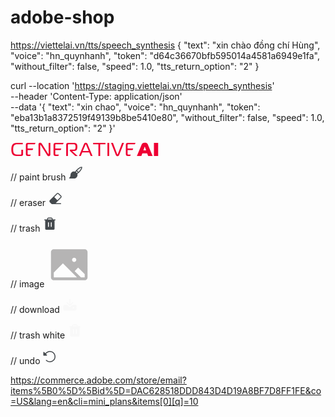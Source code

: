 # adobe-shop

https://viettelai.vn/tts/speech_synthesis
{
    "text": "xin chào đồng chí Hùng",
    "voice": "hn_quynhanh",
    "token": "d64c36670bfb595014a4581a6949e1fa",
    "without_filter": false,
    "speed": 1.0,
    "tts_return_option": "2"
}


curl --location 'https://staging.viettelai.vn/tts/speech_synthesis' \
--header 'Content-Type: application/json' \
--data '{
    "text": "xin chao",
    "voice": "hn_quynhanh",
    "token": "eba13b1a8372519f49139b8be5410e80",
    "without_filter": false,
    "speed": 1.0,
    "tts_return_option": "2"
}'


<svg width="238" height="23" viewBox="0 0 238 23" fill="none" xmlns="http://www.w3.org/2000/svg">
<path fill-rule="evenodd" clip-rule="evenodd" d="M20.1 19.27V12.04H17.31V18.31C17.31 18.83 17.21 19.2 17.01 19.42C16.81 19.62 16.45 19.72 15.93 19.72H10.62C8.25998 19.72 6.60998 19.08 5.66998 17.8C4.72998 16.52 4.25998 14.42 4.25998 11.5C4.25998 8.56001 4.74998 6.46001 5.72998 5.20001C6.70998 3.92001 8.47998 3.28001 11.04 3.28001H19.62V1.00001H10.11C8.36998 1.00001 6.89998 1.27001 5.69998 1.81001C4.51998 2.33001 3.61998 3.09001 2.99998 4.09001C2.39998 5.09001 1.96998 6.18001 1.70998 7.36001C1.46998 8.54001 1.34998 9.92001 1.34998 11.5C1.34998 13.08 1.46998 14.46 1.70998 15.64C1.94998 16.82 2.36998 17.91 2.96998 18.91C3.56998 19.91 4.42998 20.68 5.54998 21.22C6.68998 21.74 8.07998 22 9.71998 22H17.34C19.18 22 20.1 21.09 20.1 19.27ZM24.5953 19.03C24.5953 21.01 25.5753 22 27.5353 22H40.6453V20.983L40.5 22H31.5L32.4229 19.72H28.7653C28.2053 19.72 27.8353 19.62 27.6553 19.42C27.4753 19.2 27.3853 18.82 27.3853 18.28V12.4H35.3857L36.3086 10.12H27.3853V4.69001C27.3853 4.15001 27.4753 3.78001 27.6553 3.58001C27.8353 3.38001 28.2053 3.28001 28.7653 3.28001H39.0771L40 1.00001H27.5353C26.5753 1.00001 25.8453 1.23001 25.3453 1.69001C24.8453 2.13001 24.5953 2.89001 24.5953 3.97001V19.03ZM63.7683 19.6V1.00001H61.0383V18.25C61.0383 18.59 60.9183 18.76 60.6783 18.76C60.5183 18.76 60.3283 18.59 60.1083 18.25L50.1183 2.29001C49.4783 1.27001 48.5783 0.76001 47.4183 0.76001C46.7183 0.76001 46.1083 0.96001 45.5883 1.36001C45.0883 1.74001 44.8383 2.37001 44.8383 3.25001V22H47.5683V4.84001C47.5683 4.44001 47.7083 4.24001 47.9883 4.24001C48.1883 4.24001 48.3883 4.41001 48.5883 4.75001L58.4883 20.59C58.8683 21.21 59.2683 21.64 59.6883 21.88C60.1283 22.12 60.6483 22.24 61.2483 22.24C62.0283 22.24 62.6383 22.02 63.0783 21.58C63.5383 21.12 63.7683 20.46 63.7683 19.6ZM68.8605 19.03C68.8605 21.01 69.8405 22 71.8005 22H84.9105L76.5 22L77.4229 19.72H73.0305C72.4705 19.72 72.1005 19.62 71.9205 19.42C71.7405 19.2 71.6505 18.82 71.6505 18.28V12.4H80.3857L81.3086 10.12H71.6505V4.69001C71.6505 4.15001 71.7405 3.78001 71.9205 3.58001C72.1005 3.38001 72.4705 3.28001 73.0305 3.28001H84.0771L84.7905 1.51754V1.00001H71.8005C70.8405 1.00001 70.1105 1.23001 69.6105 1.69001C69.1105 2.13001 68.8605 2.89001 68.8605 3.97001V19.03ZM89.1035 4.18001V22H91.8935V4.72001C91.8935 4.18001 92.0135 3.81001 92.2535 3.61001C92.4935 3.39001 92.8735 3.28001 93.3935 3.28001H100.863C102.183 3.28001 103.053 3.60001 103.473 4.24001C103.893 4.88001 104.103 5.92001 104.103 7.36001C104.103 8.86001 103.923 9.97001 103.563 10.69C103.223 11.41 102.473 11.77 101.313 11.77H96.1835C95.3435 11.77 94.9235 12.12 94.9235 12.82V13.3C94.9235 13.7 95.1835 14.14 95.7035 14.62L103.743 22H107.463L98.8535 14.2V14.05H102.243C103.963 14.05 105.183 13.48 105.903 12.34C106.643 11.18 107.013 9.52001 107.013 7.36001C107.013 5.28001 106.623 3.70001 105.843 2.62001C105.063 1.54001 103.753 1.00001 101.913 1.00001H92.1935C90.1335 1.00001 89.1035 2.06001 89.1035 4.18001ZM117.537 3.07001L109.557 22H112.497L114.837 16.3H125.967L128.337 22H131.277L123.327 3.07001C123.007 2.29001 122.617 1.71001 122.157 1.33001C121.717 0.95001 121.137 0.76001 120.417 0.76001C119.677 0.76001 119.097 0.95001 118.677 1.33001C118.257 1.69001 117.877 2.27001 117.537 3.07001ZM115.677 14.02L119.697 4.39001C119.717 4.35001 119.747 4.28001 119.787 4.18001C119.827 4.08001 119.857 4.00001 119.877 3.94001C119.897 3.88001 119.927 3.81001 119.967 3.73001C120.027 3.65001 120.077 3.59001 120.117 3.55001C120.157 3.49001 120.197 3.45001 120.237 3.43001C120.297 3.39001 120.357 3.37001 120.417 3.37001C120.617 3.37001 120.867 3.71001 121.167 4.39001L125.127 14.02H115.677ZM140.67 22H143.46V3.28001H151.95V1.00001H132.18V3.28001H140.67V22ZM155.106 22H157.896V1.00001H155.106V22ZM170.726 19.06L163.916 1.00001H160.856L168.596 20.41C169.056 21.63 169.926 22.24 171.206 22.24C172.446 22.24 173.316 21.63 173.816 20.41L181.586 1.00001H178.526L171.686 19.06C171.546 19.36 171.386 19.51 171.206 19.51C170.986 19.51 170.826 19.36 170.726 19.06ZM184.547 19.03C184.547 21.01 185.527 22 187.487 22H200.597V21.7607L200.5 22H191.5L192.423 19.72H188.717C188.157 19.72 187.787 19.62 187.607 19.42C187.427 19.2 187.337 18.82 187.337 18.28V12.4H195.386L196.309 10.12H187.337V4.69001C187.337 4.15001 187.427 3.78001 187.607 3.58001C187.787 3.38001 188.157 3.28001 188.717 3.28001H199.077L200 1.00001H187.487C186.527 1.00001 185.797 1.23001 185.297 1.69001C184.797 2.13001 184.547 2.89001 184.547 3.97001V19.03ZM210.01 3.31001L202.24 22H209.38L211.03 17.68H218.59L220.24 22H227.38L219.61 3.31001C219.17 2.25001 218.56 1.56001 217.78 1.24001C217.02 0.920009 216.03 0.76001 214.81 0.76001C213.31 0.76001 212.23 0.970009 211.57 1.39001C210.91 1.79001 210.39 2.43001 210.01 3.31001ZM212.65 12.88L214.54 7.57001L214.81 7.12001C214.83 7.12001 214.85 7.14001 214.87 7.18001C214.91 7.20001 214.93 7.24001 214.93 7.30001C214.95 7.34001 214.97 7.39001 214.99 7.45001C215.03 7.51001 215.06 7.55001 215.08 7.57001L216.97 12.88H212.65ZM229.475 22H236.255V1.00001H229.475V22Z" fill="#EE0033"/>
</svg>



// paint brush
<svg width="24" height="24" viewBox="0 0 24 24" fill="none" xmlns="http://www.w3.org/2000/svg">
<path d="M21.7498 3C21.7498 2.80109 21.6708 2.61032 21.5302 2.46967C21.3895 2.32902 21.1987 2.25 20.9998 2.25C16.8673 2.25 12.627 6.91031 10.272 9.99656C9.43096 9.73898 8.54122 9.68224 7.67425 9.83089C6.80728 9.97954 5.98726 10.3294 5.28004 10.8525C4.57283 11.3755 3.99814 12.0571 3.60213 12.8426C3.20612 13.628 2.99983 14.4954 2.99984 15.375C2.99984 18.27 1.16796 19.5684 1.08077 19.6284C0.947733 19.7183 0.847027 19.8484 0.793465 19.9998C0.739904 20.1511 0.736313 20.3156 0.783221 20.4692C0.830129 20.6227 0.92506 20.7571 1.05406 20.8527C1.18305 20.9482 1.3393 20.9999 1.49984 21H8.62484C9.50446 21 10.3718 20.7937 11.1573 20.3977C11.9427 20.0017 12.6243 19.427 13.1474 18.7198C13.6704 18.0126 14.0203 17.1926 14.169 16.3256C14.3176 15.4586 14.2609 14.5689 14.0033 13.7278C17.0905 11.3728 21.7498 7.1325 21.7498 3ZM11.6642 10.6453C11.9855 10.2291 12.3008 9.83687 12.6101 9.46875C13.3674 9.98035 14.0195 10.6324 14.5311 11.3897C14.1623 11.6984 13.7701 12.0138 13.3545 12.3356C12.9175 11.6586 12.3413 11.0824 11.6642 10.6453ZM15.6673 10.3941C15.1011 9.59512 14.4038 8.89778 13.6048 8.33156C16.5842 5.09438 18.8314 4.11281 20.158 3.84C19.8908 5.1675 18.9045 7.41469 15.6673 10.3941Z" fill="#44494D"/>
</svg>

// eraser
<svg width="24" height="24" viewBox="0 0 24 24" fill="none" xmlns="http://www.w3.org/2000/svg">
<path d="M21.0935 7.53752L17.2123 3.65627C16.7903 3.23435 16.2181 2.99731 15.6213 2.99731C15.0246 2.99731 14.4524 3.23435 14.0304 3.65627L2.90603 14.7806C2.4841 15.2026 2.24707 15.7749 2.24707 16.3716C2.24707 16.9683 2.4841 17.5406 2.90603 17.9625L5.72415 20.7806C5.79408 20.8505 5.87712 20.9058 5.96851 20.9435C6.05989 20.9811 6.15782 21.0003 6.25665 21H20.2498C20.4487 21 20.6395 20.921 20.7801 20.7804C20.9208 20.6397 20.9998 20.4489 20.9998 20.25C20.9998 20.0511 20.9208 19.8603 20.7801 19.7197C20.6395 19.579 20.4487 19.5 20.2498 19.5H12.3092L21.0935 10.7194C21.5155 10.2974 21.7525 9.72517 21.7525 9.12846C21.7525 8.53175 21.5155 7.95947 21.0935 7.53752ZM20.0313 9.65627L14.9998 14.6897L10.0601 9.75002L15.0935 4.7194C15.1632 4.64966 15.2459 4.59435 15.3369 4.5566C15.428 4.51886 15.5256 4.49943 15.6242 4.49943C15.7227 4.49943 15.8203 4.51886 15.9114 4.5566C16.0024 4.59435 16.0851 4.64966 16.1548 4.7194L20.0342 8.59877C20.1747 8.73941 20.2536 8.9301 20.2536 9.12893C20.2536 9.32775 20.1747 9.51845 20.0342 9.65908L20.0313 9.65627Z" fill="#44494D"/>
</svg>

// trash
<svg width="24" height="24" viewBox="0 0 24 24" fill="none" xmlns="http://www.w3.org/2000/svg">
<path d="M20.25 4.5H16.5V3.75C16.5 3.15326 16.2629 2.58097 15.841 2.15901C15.419 1.73705 14.8467 1.5 14.25 1.5H9.75C9.15326 1.5 8.58097 1.73705 8.15901 2.15901C7.73705 2.58097 7.5 3.15326 7.5 3.75V4.5H3.75C3.55109 4.5 3.36032 4.57902 3.21967 4.71967C3.07902 4.86032 3 5.05109 3 5.25C3 5.44891 3.07902 5.63968 3.21967 5.78033C3.36032 5.92098 3.55109 6 3.75 6H4.5V19.5C4.5 19.8978 4.65804 20.2794 4.93934 20.5607C5.22064 20.842 5.60218 21 6 21H18C18.3978 21 18.7794 20.842 19.0607 20.5607C19.342 20.2794 19.5 19.8978 19.5 19.5V6H20.25C20.4489 6 20.6397 5.92098 20.7803 5.78033C20.921 5.63968 21 5.44891 21 5.25C21 5.05109 20.921 4.86032 20.7803 4.71967C20.6397 4.57902 20.4489 4.5 20.25 4.5ZM10.5 15.75C10.5 15.9489 10.421 16.1397 10.2803 16.2803C10.1397 16.421 9.94891 16.5 9.75 16.5C9.55109 16.5 9.36032 16.421 9.21967 16.2803C9.07902 16.1397 9 15.9489 9 15.75V9.75C9 9.55109 9.07902 9.36032 9.21967 9.21967C9.36032 9.07902 9.55109 9 9.75 9C9.94891 9 10.1397 9.07902 10.2803 9.21967C10.421 9.36032 10.5 9.55109 10.5 9.75V15.75ZM15 15.75C15 15.9489 14.921 16.1397 14.7803 16.2803C14.6397 16.421 14.4489 16.5 14.25 16.5C14.0511 16.5 13.8603 16.421 13.7197 16.2803C13.579 16.1397 13.5 15.9489 13.5 15.75V9.75C13.5 9.55109 13.579 9.36032 13.7197 9.21967C13.8603 9.07902 14.0511 9 14.25 9C14.4489 9 14.6397 9.07902 14.7803 9.21967C14.921 9.36032 15 9.55109 15 9.75V15.75ZM15 4.5H9V3.75C9 3.55109 9.07902 3.36032 9.21967 3.21967C9.36032 3.07902 9.55109 3 9.75 3H14.25C14.4489 3 14.6397 3.07902 14.7803 3.21967C14.921 3.36032 15 3.55109 15 3.75V4.5Z" fill="#44494D"/>
</svg>

// image
<svg width="72" height="72" viewBox="0 0 72 72" fill="none" xmlns="http://www.w3.org/2000/svg">
<path d="M60.75 11.25H11.25C10.0565 11.25 8.91193 11.7241 8.06802 12.568C7.22411 13.4119 6.75 14.5565 6.75 15.75V56.25C6.75 57.4435 7.22411 58.5881 8.06802 59.432C8.91193 60.2759 10.0565 60.75 11.25 60.75H60.75C61.9435 60.75 63.0881 60.2759 63.932 59.432C64.7759 58.5881 65.25 57.4435 65.25 56.25V15.75C65.25 14.5565 64.7759 13.4119 63.932 12.568C63.0881 11.7241 61.9435 11.25 60.75 11.25ZM43.875 24.75C44.5425 24.75 45.195 24.9479 45.75 25.3188C46.3051 25.6896 46.7376 26.2167 46.9931 26.8334C47.2485 27.4501 47.3154 28.1287 47.1852 28.7834C47.0549 29.4381 46.7335 30.0395 46.2615 30.5115C45.7895 30.9835 45.1881 31.3049 44.5334 31.4352C43.8787 31.5654 43.2001 31.4985 42.5834 31.2431C41.9667 30.9876 41.4396 30.5551 41.0688 30C40.6979 29.445 40.5 28.7925 40.5 28.125C40.5 27.2299 40.8556 26.3714 41.4885 25.7385C42.1215 25.1056 42.9799 24.75 43.875 24.75ZM11.25 56.25V48.375L25.875 33.75L48.375 56.25H11.25ZM60.75 56.25H54.7397L44.6147 46.125L50.2397 40.5L60.75 51.0131V56.25Z" fill="#B5B4B4"/>
</svg>



// download
<svg width="24" height="24" viewBox="0 0 24 24" fill="none" xmlns="http://www.w3.org/2000/svg">
<path d="M6.96937 8.03063C6.82864 7.88989 6.74958 7.69902 6.74958 7.5C6.74958 7.30098 6.82864 7.11011 6.96938 6.96938C7.11011 6.82864 7.30098 6.74958 7.5 6.74958C7.69902 6.74958 7.88989 6.82864 8.03063 6.96937L11.25 10.1897V2.25C11.25 2.05109 11.329 1.86032 11.4697 1.71967C11.6103 1.57902 11.8011 1.5 12 1.5C12.1989 1.5 12.3897 1.57902 12.5303 1.71967C12.671 1.86032 12.75 2.05109 12.75 2.25V10.1897L15.9694 6.96937C16.1101 6.82864 16.301 6.74958 16.5 6.74958C16.699 6.74958 16.8899 6.82864 17.0306 6.96937C17.1714 7.11011 17.2504 7.30098 17.2504 7.5C17.2504 7.69902 17.1714 7.88989 17.0306 8.03063L12.5306 12.5306C12.461 12.6004 12.3783 12.6557 12.2872 12.6934C12.1962 12.7312 12.0986 12.7506 12 12.7506C11.9014 12.7506 11.8038 12.7312 11.7128 12.6934C11.6217 12.6557 11.539 12.6004 11.4694 12.5306L6.96937 8.03063ZM22.5 12.75V18.75C22.5 19.1478 22.342 19.5294 22.0607 19.8107C21.7794 20.092 21.3978 20.25 21 20.25H3C2.60218 20.25 2.22064 20.092 1.93934 19.8107C1.65804 19.5294 1.5 19.1478 1.5 18.75V12.75C1.5 12.3522 1.65804 11.9706 1.93934 11.6893C2.22064 11.408 2.60218 11.25 3 11.25H7.9125C7.96176 11.25 8.01055 11.2596 8.05607 11.2784C8.10159 11.2973 8.14296 11.3249 8.17781 11.3597L10.4062 13.5938C10.6153 13.8035 10.8637 13.9699 11.1372 14.0835C11.4107 14.1971 11.7039 14.2555 12 14.2555C12.2961 14.2555 12.5893 14.1971 12.8628 14.0835C13.1363 13.9699 13.3847 13.8035 13.5938 13.5938L15.825 11.3625C15.8942 11.2918 15.9886 11.2514 16.0875 11.25H21C21.3978 11.25 21.7794 11.408 22.0607 11.6893C22.342 11.9706 22.5 12.3522 22.5 12.75ZM18.75 15.75C18.75 15.5275 18.684 15.31 18.5604 15.125C18.4368 14.94 18.2611 14.7958 18.0555 14.7106C17.85 14.6255 17.6238 14.6032 17.4055 14.6466C17.1873 14.69 16.9868 14.7972 16.8295 14.9545C16.6722 15.1118 16.565 15.3123 16.5216 15.5305C16.4782 15.7488 16.5005 15.975 16.5856 16.1805C16.6708 16.3861 16.815 16.5618 17 16.6854C17.185 16.809 17.4025 16.875 17.625 16.875C17.9234 16.875 18.2095 16.7565 18.4205 16.5455C18.6315 16.3345 18.75 16.0484 18.75 15.75Z" fill="#F8F8F8"/>
</svg>


// trash white
<svg width="24" height="24" viewBox="0 0 24 24" fill="none" xmlns="http://www.w3.org/2000/svg">
<path d="M20.25 4.5H16.5V3.75C16.5 3.15326 16.2629 2.58097 15.841 2.15901C15.419 1.73705 14.8467 1.5 14.25 1.5H9.75C9.15326 1.5 8.58097 1.73705 8.15901 2.15901C7.73705 2.58097 7.5 3.15326 7.5 3.75V4.5H3.75C3.55109 4.5 3.36032 4.57902 3.21967 4.71967C3.07902 4.86032 3 5.05109 3 5.25C3 5.44891 3.07902 5.63968 3.21967 5.78033C3.36032 5.92098 3.55109 6 3.75 6H4.5V19.5C4.5 19.8978 4.65804 20.2794 4.93934 20.5607C5.22064 20.842 5.60218 21 6 21H18C18.3978 21 18.7794 20.842 19.0607 20.5607C19.342 20.2794 19.5 19.8978 19.5 19.5V6H20.25C20.4489 6 20.6397 5.92098 20.7803 5.78033C20.921 5.63968 21 5.44891 21 5.25C21 5.05109 20.921 4.86032 20.7803 4.71967C20.6397 4.57902 20.4489 4.5 20.25 4.5ZM10.5 15.75C10.5 15.9489 10.421 16.1397 10.2803 16.2803C10.1397 16.421 9.94891 16.5 9.75 16.5C9.55109 16.5 9.36032 16.421 9.21967 16.2803C9.07902 16.1397 9 15.9489 9 15.75V9.75C9 9.55109 9.07902 9.36032 9.21967 9.21967C9.36032 9.07902 9.55109 9 9.75 9C9.94891 9 10.1397 9.07902 10.2803 9.21967C10.421 9.36032 10.5 9.55109 10.5 9.75V15.75ZM15 15.75C15 15.9489 14.921 16.1397 14.7803 16.2803C14.6397 16.421 14.4489 16.5 14.25 16.5C14.0511 16.5 13.8603 16.421 13.7197 16.2803C13.579 16.1397 13.5 15.9489 13.5 15.75V9.75C13.5 9.55109 13.579 9.36032 13.7197 9.21967C13.8603 9.07902 14.0511 9 14.25 9C14.4489 9 14.6397 9.07902 14.7803 9.21967C14.921 9.36032 15 9.55109 15 9.75V15.75ZM15 4.5H9V3.75C9 3.55109 9.07902 3.36032 9.21967 3.21967C9.36032 3.07902 9.55109 3 9.75 3H14.25C14.4489 3 14.6397 3.07902 14.7803 3.21967C14.921 3.36032 15 3.55109 15 3.75V4.5Z" fill="#F8F8F8"/>
</svg>

// undo
<svg width="24" height="24" viewBox="0 0 24 24" fill="none" xmlns="http://www.w3.org/2000/svg">
<path d="M21 12C21.0002 14.3662 20.0686 16.6372 18.4069 18.3216C16.7451 20.006 14.4869 20.9682 12.1209 21H12C9.70149 21.0057 7.48903 20.1261 5.82189 18.5438C5.7503 18.476 5.69274 18.3949 5.65251 18.3049C5.61229 18.215 5.59017 18.118 5.58743 18.0195C5.58468 17.921 5.60137 17.8229 5.63653 17.7309C5.67169 17.6388 5.72464 17.5546 5.79236 17.483C5.86007 17.4114 5.94122 17.3538 6.03117 17.3136C6.12113 17.2734 6.21813 17.2513 6.31663 17.2485C6.41513 17.2458 6.51321 17.2625 6.60527 17.2976C6.69732 17.3328 6.78155 17.3857 6.85314 17.4534C7.92545 18.4647 9.27197 19.1376 10.7245 19.3881C12.177 19.6385 13.6711 19.4554 15.0202 18.8617C16.3692 18.2679 17.5134 17.2898 18.3098 16.0495C19.1062 14.8092 19.5195 13.3618 19.4981 11.888C19.4766 10.4142 19.0214 8.97943 18.1893 7.76285C17.3571 6.54628 16.1849 5.60187 14.8192 5.04761C13.4534 4.49334 11.9546 4.3538 10.51 4.6464C9.06538 4.939 7.73901 5.65078 6.69658 6.69282C6.68892 6.70111 6.68078 6.70893 6.6722 6.71626L5.68408 7.62095L7.27782 9.2147C7.38428 9.31917 7.45718 9.453 7.48719 9.59911C7.5172 9.74521 7.50297 9.89694 7.44631 10.0349C7.38965 10.1729 7.29314 10.2908 7.16911 10.3737C7.04508 10.4565 6.89917 10.5005 6.75001 10.5H2.25001C2.0511 10.5 1.86033 10.421 1.71968 10.2803C1.57903 10.1397 1.50001 9.94892 1.50001 9.75001V5.25001C1.49915 5.10127 1.54253 4.95563 1.62465 4.83161C1.70677 4.70759 1.82391 4.61078 1.96118 4.5535C2.09845 4.49622 2.24966 4.48105 2.39557 4.50992C2.54149 4.53879 2.67552 4.6104 2.78064 4.71564L4.62283 6.56251L5.64845 5.62501C6.90843 4.36992 8.51201 3.51626 10.2568 3.17179C12.0015 2.82732 13.8092 3.00748 15.4516 3.68953C17.0941 4.37158 18.4976 5.52495 19.4851 7.00402C20.4726 8.4831 20.9997 10.2216 21 12Z" fill="#44494D"/>
</svg>


https://commerce.adobe.com/store/email?items%5B0%5D%5Bid%5D=DAC628518DDD843D4D19A8BF7D8FF1FE&co=US&lang=en&cli=mini_plans&items[0][q]=10
